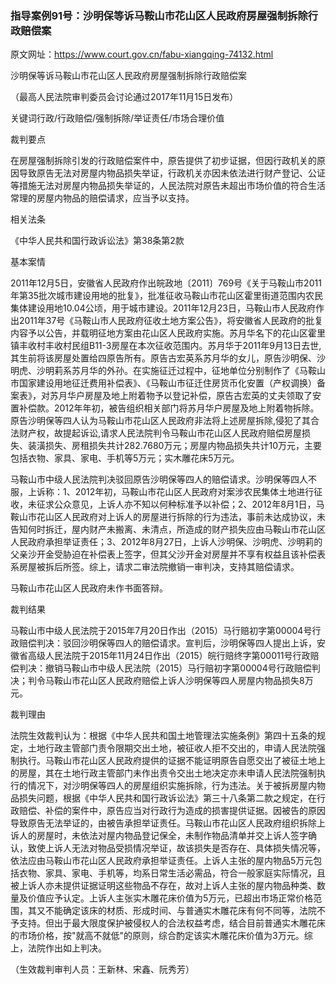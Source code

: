 ### 指导案例91号：沙明保等诉马鞍山市花山区人民政府房屋强制拆除行政赔偿案
原文网址：https://www.court.gov.cn/fabu-xiangqing-74132.html

沙明保等诉马鞍山市花山区人民政府房屋强制拆除行政赔偿案

（最高人民法院审判委员会讨论通过2017年11月15日发布）

关键词行政/行政赔偿/强制拆除/举证责任/市场合理价值

裁判要点

在房屋强制拆除引发的行政赔偿案件中，原告提供了初步证据，但因行政机关的原因导致原告无法对房屋内物品损失举证，行政机关亦因未依法进行财产登记、公证等措施无法对房屋内物品损失举证的，人民法院对原告未超出市场价值的符合生活常理的房屋内物品的赔偿请求，应当予以支持。

相关法条

《中华人民共和国行政诉讼法》第38条第2款

基本案情

2011年12月5日，安徽省人民政府作出皖政地〔2011〕769号《关于马鞍山市2011年第35批次城市建设用地的批复》，批准征收马鞍山市花山区霍里街道范围内农民集体建设用地10.04公顷，用于城市建设。2011年12月23日，马鞍山市人民政府作出2011年37号《马鞍山市人民政府征收土地方案公告》，将安徽省人民政府的批复内容予以公告，并载明征地方案由花山区人民政府实施。苏月华名下的花山区霍里镇丰收村丰收村民组B11-3房屋在本次征收范围内。苏月华于2011年9月13日去世,其生前将该房屋处置给四原告所有。原告古宏英系苏月华的女儿，原告沙明保、沙明虎、沙明莉系苏月华的外孙。在实施征迁过程中，征地单位分别制作了《马鞍山市国家建设用地征迁费用补偿表》、《马鞍山市征迁住房货币化安置（产权调换）备案表》，对苏月华户房屋及地上附着物予以登记补偿，原告古宏英的丈夫领取了安置补偿款。2012年年初，被告组织相关部门将苏月华户房屋及地上附着物拆除。原告沙明保等四人认为马鞍山市花山区人民政府非法将上述房屋拆除,侵犯了其合法财产权，故提起诉讼,请求人民法院判令马鞍山市花山区人民政府赔偿房屋损失、装潢损失、房租损失共计282.7680万元；房屋内物品损失共计10万元，主要包括衣物、家具、家电、手机等5万元；实木雕花床5万元。

马鞍山市中级人民法院判决驳回原告沙明保等四人的赔偿请求。沙明保等四人不服，上诉称：1、2012年初，马鞍山市花山区人民政府对案涉农民集体土地进行征收，未征求公众意见，上诉人亦不知以何种标准予以补偿；2、2012年8月1日，马鞍山市花山区人民政府对上诉人的房屋进行拆除的行为违法，事前未达成协议，未告知何时拆迁，屋内财产未搬离、未清点，所造成的财产损失应由马鞍山市花山区人民政府承担举证责任；3、2012年8月27日，上诉人沙明保、沙明虎、沙明莉的父亲沙开金受胁迫在补偿表上签字，但其父沙开金对房屋并不享有权益且该补偿表系房屋被拆后所签。综上，请求二审法院撤销一审判决，支持其赔偿请求。

马鞍山市花山区人民政府未作书面答辩。

裁判结果

马鞍山市中级人民法院于2015年7月20日作出（2015）马行赔初字第00004号行政赔偿判决：驳回沙明保等四人的赔偿请求。宣判后，沙明保等四人提出上诉，安徽省高级人民法院于2015年11月24日作出（2015）皖行赔终字第00011号行政赔偿判决：撤销马鞍山市中级人民法院（2015）马行赔初字第00004号行政赔偿判决；判令马鞍山市花山区人民政府赔偿上诉人沙明保等四人房屋内物品损失8万元。

裁判理由

法院生效裁判认为：根据《中华人民共和国土地管理法实施条例》第四十五条的规定，土地行政主管部门责令限期交出土地，被征收人拒不交出的，申请人民法院强制执行。马鞍山市花山区人民政府提供的证据不能证明原告自愿交出了被征土地上的房屋，其在土地行政主管部门未作出责令交出土地决定亦未申请人民法院强制执行的情况下，对沙明保等四人的房屋组织实施拆除，行为违法。关于被拆房屋内物品损失问题，根据《中华人民共和国行政诉讼法》第三十八条第二款之规定，在行政赔偿、补偿的案件中，原告应当对行政行为造成的损害提供证据。因被告的原因导致原告无法举证的，由被告承担举证责任。马鞍山市花山区人民政府组织拆除上诉人的房屋时，未依法对屋内物品登记保全，未制作物品清单并交上诉人签字确认，致使上诉人无法对物品受损情况举证，故该损失是否存在、具体损失情况等，依法应由马鞍山市花山区人民政府承担举证责任。上诉人主张的屋内物品5万元包括衣物、家具、家电、手机等，均系日常生活必需品，符合一般家庭实际情况，且被上诉人亦未提供证据证明这些物品不存在，故对上诉人主张的屋内物品种类、数量及价值应予认定。上诉人主张实木雕花床价值为5万元，已超出市场正常价格范围，其又不能确定该床的材质、形成时间、与普通实木雕花床有何不同等，法院不予支持。但出于最大限度保护被侵权人的合法权益考虑，结合目前普通实木雕花床的市场价格，按"就高不就低"的原则，综合酌定该实木雕花床价值为3万元。综上，法院作出如上判决。

（生效裁判审判人员：王新林、宋鑫、阮秀芳）
